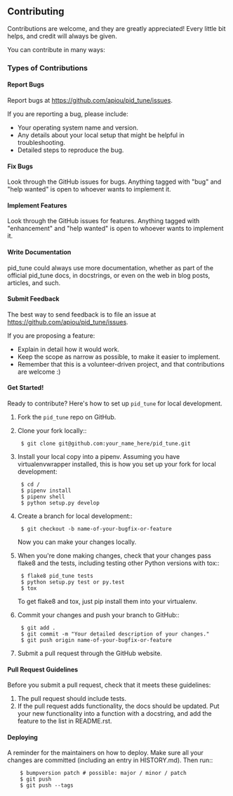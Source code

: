 ## Contributing

Contributions are welcome, and they are greatly appreciated! Every little bit
helps, and credit will always be given.

You can contribute in many ways:

### Types of Contributions

#### Report Bugs

Report bugs at https://github.com/apiou/pid_tune/issues.

If you are reporting a bug, please include:

* Your operating system name and version.
* Any details about your local setup that might be helpful in troubleshooting.
* Detailed steps to reproduce the bug.

#### Fix Bugs

Look through the GitHub issues for bugs. Anything tagged with "bug" and "help
wanted" is open to whoever wants to implement it.

#### Implement Features

Look through the GitHub issues for features. Anything tagged with "enhancement"
and "help wanted" is open to whoever wants to implement it.

#### Write Documentation

pid_tune could always use more documentation, whether as part of the
official pid_tune docs, in docstrings, or even on the web in blog posts,
articles, and such.

#### Submit Feedback

The best way to send feedback is to file an issue at  https://github.com/apiou/pid_tune/issues.

If you are proposing a feature:

* Explain in detail how it would work.
* Keep the scope as narrow as possible, to make it easier to implement.
* Remember that this is a volunteer-driven project, and that contributions
  are welcome :)

#### Get Started!

Ready to contribute? Here's how to set up `pid_tune` for local development.

1. Fork the `pid_tune` repo on GitHub.
2. Clone your fork locally::

        $ git clone git@github.com:your_name_here/pid_tune.git

3. Install your local copy into a pipenv. Assuming you have virtualenvwrapper installed, this is how you set up your fork for local development:

        $ cd /
        $ pipenv install
        $ pipenv shell
        $ python setup.py develop

4. Create a branch for local development::

        $ git checkout -b name-of-your-bugfix-or-feature

   Now you can make your changes locally.

5. When you're done making changes, check that your changes pass flake8 and the tests, including testing other Python versions with tox::

        $ flake8 pid_tune tests
        $ python setup.py test or py.test
        $ tox

   To get flake8 and tox, just pip install them into your virtualenv.

6. Commit your changes and push your branch to GitHub::

        $ git add .
        $ git commit -m "Your detailed description of your changes."
        $ git push origin name-of-your-bugfix-or-feature

7. Submit a pull request through the GitHub website.

#### Pull Request Guidelines

Before you submit a pull request, check that it meets these guidelines:

1. The pull request should include tests.
2. If the pull request adds functionality, the docs should be updated. Put
   your new functionality into a function with a docstring, and add the
   feature to the list in README.rst.

#### Deploying

A reminder for the maintainers on how to deploy.
Make sure all your changes are committed (including an entry in HISTORY.md).
Then run::

        $ bumpversion patch # possible: major / minor / patch
        $ git push
        $ git push --tags

